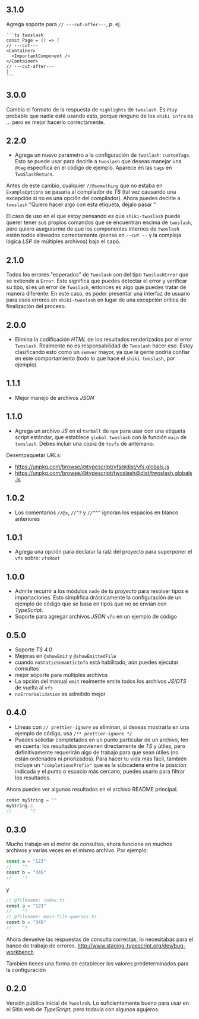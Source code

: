 ## 3.1.0

Agrega soporte para `// ---cut-after---`, p. ej.

````
```ts twoslash
const Page = () => (
// ---cut---
<Container>
  <ImportantComponent />
</Container>
// ---cut-after---
)
```
````

## 3.0.0

Cambia el formato de la respuesta de `highlights` de `twoslash`. Es muy probable que nadie esté usando esto, porque ninguno de los `shiki infra` es ... pero es mejor hacerlo correctamente.

## 2.2.0

- Agrega un nuevo parámetro a la configuración de `twoslash`: `customTags`. Esto se puede usar para decirle a `twoslash` que deseas manejar una `@tag` específica en el código de ejemplo. Aparece en las `tags` en `TwoSlashReturn`.

Antes de este cambio, cualquier `//@something` que no estaba en `ExampleOptions` se pasaría al compilador de *TS* (tal vez causando una excepción si no es una opción del compilador). Ahora puedes decirle a `twoslash` "Quiero hacer algo con esta etiqueta, déjalo pasar "

El caso de uso en el que estoy pensando es que `shiki-twoslash` puede querer tener sus propios comandos que se encuentran encima de `twoslash`, pero quiero asegurarme de que los componentes internos de `twoslash` estén todos alineados correctamente (piensa en `--cut --` y la compleja lógica *LSP* de múltiples archivos) bajo el capó.

## 2.1.0

Todos los errores "esperados" de `Twoslash` son del tipo `TwoslashError` que se extiende a `Error`. Esto significa que puedes detectar el error y verificar su tipo, si es un error de `Twoslash`, entonces es algo que puedes tratar de manera diferente. En este caso, es poder presentar una interfaz de usuario para esos errores en `shiki-twoslash` en lugar de una excepción crítica de finalización del proceso.

## 2.0.0

- Elimina la codificación *HTML* de los resultados renderizados por el error `Twoslash`. Realmente no es responsabilidad de `Twoslash` hacer eso. Estoy clasificando esto como un `semver` mayor, ya que la gente podría confiar en este comportamiento (todo lo que hace el `shiki-twoslash`, por ejemplo).

## 1.1.1

- Mejor manejo de archivos *JSON*

## 1.1.0

- Agrega un archivo *JS* en el `tarball` de `npm` para usar con una etiqueta script estándar, que establece `global.twoslash` con la función `main` de `twoslash`. Debes incluir una copia de `tsvfs` de antemano.

Desempaquetar *URL*s:

- https://unpkg.com/browse/@typescript/vfs@dist/vfs.globals.js
- https://unpkg.com/browse/@typescript/twoslash@dist/twoslash.globals.js

## 1.0.2

- Los comentarios `//@x`, `//^?` y `//^^^` ignoran los espacios en blanco anteriores

## 1.0.1

- Agrega una opción para declarar la raíz del proyecto para superponer el `vfs` sobre: `vfsRoot`

## 1.0.0

- Admite recurrir a los módulos `node` de *tu proyecto* para resolver tipos e importaciones. Esto simplifica drásticamente la configuración de un ejemplo de código que se basa en tipos que no se envían con *TypeScript*.
- Soporte para agregar archivos *JSON* `vfs` en un ejemplo de código

## 0.5.0

- Soporte *TS 4.0*
- Mejoras en `@showEmit` y `@showEmittedFile`
- cuando `noStaticSemanticInfo` está habilitado, aún puedes ejecutar consultas
- mejor soporte para múltiples archivos
- La opción del manual `emit` realmente emite todos los archivos *JS*/*DTS* de vuelta al `vfs`
- `noErrorValidation` es admitido mejor

## 0.4.0

- Líneas con `// prettier-ignore` se eliminan, si deseas mostrarla en una ejemplo de código, usa `/** prettier-ignore */`
- Puedes solicitar completados en un punto particular de un archivo, ten en cuenta: los resultados provienen directamente de *TS* y
  útiles, pero definitivamente requerirán algo de trabajo para que sean útiles (no están ordenados ni priorizados).
  Para hacer tu vida más fácil, también incluye un `"completionsPrefix"` que es la subcadena entre la posición indicada y el punto o espacio más cercano, puedes usarlo para filtrar los resultados.

Ahora puedes ver algunos resultados en el archivo README principal.

```ts
const myString = ""
myString.s
//       ^?
```

## 0.3.0

Mucho trabajo en el motor de consultas, ahora funciona en muchos archivos y varias veces en el mismo archivo. Por ejemplo:

```ts
const a = "123"
//    ^?
const b = "345"
//    ^?
```

y

```ts
// @filename: index.ts
const a = "123"
//    ^?
// @filename: main-file-queries.ts
const b = "345"
//    ^?
```

Ahora devuelve las respuestas de consulta correctas, lo necesitabas para el banco de trabajo de errores.
http://www.staging-typescript.org/dev/bug-workbench

También tienes una forma de establecer los valores predeterminados para la configuración

## 0.2.0

Versión pública inicial de `Twoslash`. Lo suficientemente bueno para usar en el
Sitio web de *TypeScript*, pero todavía con algunos agujeros.
